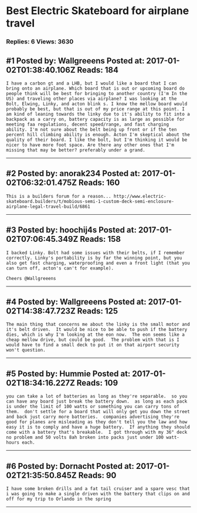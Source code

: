 # Best Electric Skateboard for airplane travel

### Replies: 6 Views: 3630

## \#1 Posted by: Wallgreeens Posted at: 2017-01-02T01:38:40.106Z Reads: 184

```
I have a carbon gt and a LHB, but I would like a board that I can bring onto an airplane. Which board that is out or upcoming board do people think will be best for bringing to another country (I'm In the US) and traveling other places via airplane? I was looking at the Bolt, Elwing, Linky, and acton blink s. I know the mellow board would probably be best, but that is out of my price range at this point. I am kind of leaning towards the linky due to it's ability to fit into a backpack as a carry on, battery capacity is as large as possible for meeting faa regulations, decent speed/range, and fast charging ability. I'm not sure about the belt being up front or if the ten percent hill climbing ability is enough. Acton I'm skeptical about the quality of their board. I like the bolt, but I'm thinking it would be nicer to have more foot space. Are there any other ones that I'm missing that may be better? preferably under a grand.
```

---
## \#2 Posted by: anorak234 Posted at: 2017-01-02T06:32:01.475Z Reads: 160

```
This is a builders forum for a reason... http://www.electric-skateboard.builders/t/mobious-semi-1-custom-deck-semi-enclosure-airplane-legal-travel-build/6861
```

---
## \#3 Posted by: hoochij4s Posted at: 2017-01-02T07:06:45.349Z Reads: 158

```
I backed Linky. Bolt had some issues with their belts, if I remember correctly. Linky's portability is by far the winning point, but you also get fast charging, waterproofing and even a front light (that you can turn off, acton's can't for example).

Cheers @Wallgreeens
```

---
## \#4 Posted by: Wallgreeens Posted at: 2017-01-02T14:38:47.723Z Reads: 125

```
The main thing that concerns me about the linky is the small motor and it's belt driven.  It would be nice to be able to push if the battery dies, which is why I'm looking at the eon now.  The eon seems like a cheap mellow drive, but could be good.  The problem with that is I would have to find a small deck to put it on that airport security won't question.
```

---
## \#5 Posted by: Hummie Posted at: 2017-01-02T18:34:16.227Z Reads: 109

```
you can take a lot of batteries as long as they're separable.  so you can have any board just break the battery down.  as long as each pack is under the limit of 100 watts or something you can carry tons of them.  don't settle for a board that will only get you down the street and back just carry more batteries.  companies advertising they're good for planes are misleading as they don't tell you the law and how easy it is to comply and have a huge battery.  If anything they should come with a battery that's breakable.  I got through with my 36" deck no problem and 50 volts 8ah broken into packs just under 100 watt-hours each.
```

---
## \#6 Posted by: Dornacht Posted at: 2017-01-02T21:35:50.845Z Reads: 90

```
I have some broken drills and a fat tail cruiser and a spare vesc that i was going to make a single driven with the battery that clips on and off for my trip to Orlando in the spring
```

---
